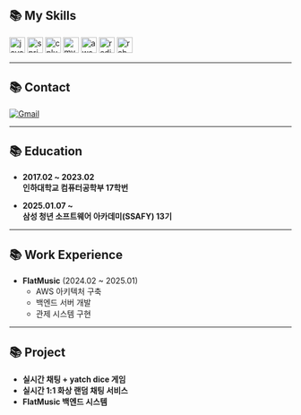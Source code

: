 ## 📚 My Skills

<img src="https://cdn.jsdelivr.net/gh/devicons/devicon/icons/java/java-original.svg" height="28" width="28" alt="java" />  <img src="https://cdn.jsdelivr.net/gh/devicons/devicon/icons/spring/spring-original.svg" height="28" width="28" alt="spring" />  <img src="https://cdn.jsdelivr.net/gh/devicons/devicon/icons/cplusplus/cplusplus-original.svg" height="28" width="28" alt="cplusplus" />  <img src="https://cdn.jsdelivr.net/gh/devicons/devicon/icons/mysql/mysql-original.svg" height="28" width="28" alt="mysql" />  <img src="https://cdn.jsdelivr.net/gh/devicons/devicon@latest/icons/amazonwebservices/amazonwebservices-original-wordmark.svg" height="28" width="28" alt="aws"/>  <img src="https://cdn.jsdelivr.net/gh/devicons/devicon@latest/icons/redis/redis-original.svg" height="28" width="28" alt="redis"/>  <img src="https://cdn.jsdelivr.net/gh/devicons/devicon@latest/icons/rabbitmq/rabbitmq-original.svg" height="28" width="28" alt="rabbitmq"/>

---

## 📚 Contact

[![Gmail](https://img.shields.io/static/v1?message=Gmail&logo=gmail&label=&color=D14836&logoColor=white&labelColor=&style=for-the-badge)](mailto:mousehunterkoo@gmail.com)

---

## 📚 Education

- **2017.02 ~ 2023.02**  
  **인하대학교 컴퓨터공학부 17학번**

- **2025.01.07 ~**  
  **삼성 청년 소프트웨어 아카데미(SSAFY) 13기**

---

## 📚 Work Experience

- **FlatMusic** (2024.02 ~ 2025.01)
  - AWS 아키텍처 구축
  - 백엔드 서버 개발
  - 관제 시스템 구현

---

## 📚 Project

- **실시간 채팅 + yatch dice 게임**
- **실시간 1:1 화상 랜덤 채팅 서비스**
- **FlatMusic 백엔드 시스템**

